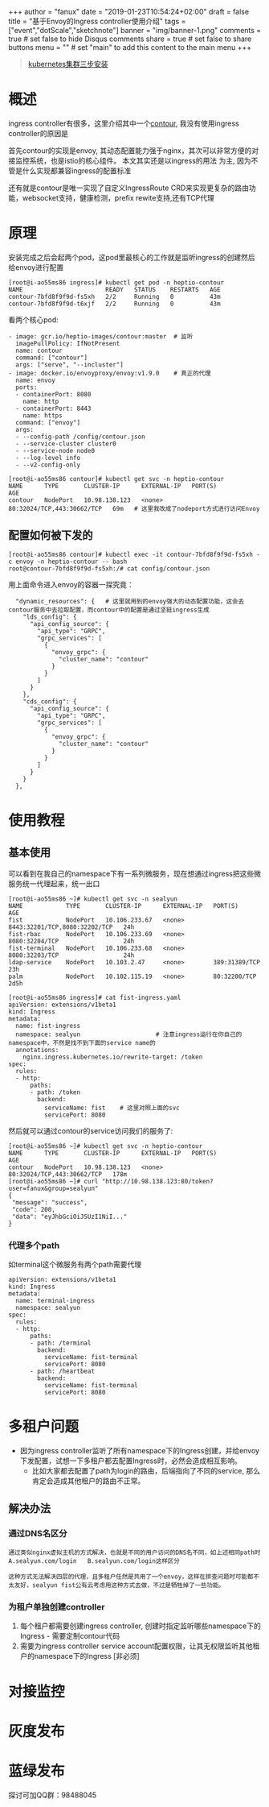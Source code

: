 +++
author = "fanux"
date = "2019-01-23T10:54:24+02:00"
draft = false
title = "基于Envoy的Ingress controller使用介绍"
tags = ["event","dotScale","sketchnote"]
banner = "img/banner-1.png"
comments = true     # set false to hide Disqus comments
share = true        # set false to share buttons
menu = ""           # set "main" to add this content to the main menu
+++

> [kubernetes集群三步安装](https://sealyun.com/pro/products/)

# 概述
ingress controller有很多，这里介绍其中一个[contour](https://github.com/heptio/contour), 我没有使用ingress controller的原因是

首先contour的实现是envoy, 其动态配置能力强于nginx，其次可以非常方便的对接监控系统，也是istio的核心组件。 本文其实还是以ingress的用法
为主, 因为不管是什么实现都兼容ingress的配置标准

还有就是contour是唯一实现了自定义IngressRoute CRD来实现更复杂的路由功能，websocket支持，健康检测，prefix rewite支持,还有TCP代理
<!--more-->

# 原理
安装完成之后会起两个pod，这pod里最核心的工作就是监听ingress的创建然后给envoy进行配置
```
[root@i-ao55ms86 ingress]# kubectl get pod -n heptio-contour
NAME                       READY   STATUS    RESTARTS   AGE
contour-7bfd8f9f9d-fs5xh   2/2     Running   0          43m
contour-7bfd8f9f9d-t6xjf   2/2     Running   0          43m
```
看两个核心pod:
```
- image: gcr.io/heptio-images/contour:master  # 监听
  imagePullPolicy: IfNotPresent
  name: contour
  command: ["contour"]
  args: ["serve", "--incluster"]
- image: docker.io/envoyproxy/envoy:v1.9.0    # 真正的代理
  name: envoy
  ports:
  - containerPort: 8080
    name: http
  - containerPort: 8443
    name: https
  command: ["envoy"]
  args:
  - --config-path /config/contour.json
  - --service-cluster cluster0
  - --service-node node0
  - --log-level info
  - --v2-config-only
```

```
[root@i-ao55ms86 contour]# kubectl get svc -n heptio-contour
NAME      TYPE       CLUSTER-IP      EXTERNAL-IP   PORT(S)                      AGE
contour   NodePort   10.98.138.123   <none>        80:32024/TCP,443:30662/TCP   69m   # 这里我改成了nodeport方式进行访问Envoy
```

## 配置如何被下发的
```
[root@i-ao55ms86 contour]# kubectl exec -it contour-7bfd8f9f9d-fs5xh -c envoy -n heptio-contour -- bash
root@contour-7bfd8f9f9d-fs5xh:/# cat config/contour.json
```
用上面命令进入envoy的容器一探究竟：
```
  "dynamic_resources": {   # 这里就用到的envoy强大的动态配置功能，这会去contour服务中去拉取配置，而contour中的配置是通过坚挺ingress生成
    "lds_config": {
      "api_config_source": {
        "api_type": "GRPC",
        "grpc_services": [
          {
            "envoy_grpc": {
              "cluster_name": "contour"
            }
          }
        ]
      }
    },
    "cds_config": {
      "api_config_source": {
        "api_type": "GRPC",
        "grpc_services": [
          {
            "envoy_grpc": {
              "cluster_name": "contour"
            }
          }
        ]
      }
    }
  },
```

# 使用教程
## 基本使用

可以看到在我自己的namespace下有一系列微服务，现在想通过ingress把这些微服务统一代理起来，统一出口
```
[root@i-ao55ms86 ~]# kubectl get svc -n sealyun
NAME            TYPE       CLUSTER-IP      EXTERNAL-IP   PORT(S)                         AGE
fist            NodePort   10.106.233.67   <none>        8443:32201/TCP,8080:32202/TCP   24h
fist-rbac       NodePort   10.106.233.69   <none>        8080:32204/TCP                  24h
fist-terminal   NodePort   10.106.233.68   <none>        8080:32203/TCP                  24h
ldap-service    NodePort   10.103.2.47     <none>        389:31389/TCP                   23h
palm            NodePort   10.102.115.19   <none>        80:32200/TCP                    2d5h
```

```
[root@i-ao55ms86 ingress]# cat fist-ingress.yaml 
apiVersion: extensions/v1beta1
kind: Ingress
metadata:
  name: fist-ingress
  namespace: sealyun                     # 注意ingress运行在你自己的namespace中，不然是找不到下面的service name的
  annotations:
    nginx.ingress.kubernetes.io/rewrite-target: /token
spec:
  rules:
  - http:
      paths:
      - path: /token
        backend:
          serviceName: fist    # 这里对照上面的svc
          servicePort: 8080
```

然后就可以通过contour的service访问我们的服务了:
```
[root@i-ao55ms86 ~]# kubectl get svc -n heptio-contour
NAME      TYPE       CLUSTER-IP      EXTERNAL-IP   PORT(S)                      AGE
contour   NodePort   10.98.138.123   <none>        80:32024/TCP,443:30662/TCP   178m
[root@i-ao55ms86 ~]# curl "http://10.98.138.123:80/token?user=fanux&group=sealyun"
{
 "message": "success",
 "code": 200,
 "data": "eyJhbGciOiJSUzI1NiI..."
}
```

### 代理多个path
如terminal这个微服务有两个path需要代理
```
apiVersion: extensions/v1beta1
kind: Ingress
metadata:
  name: terminal-ingress
  namespace: sealyun
spec:
  rules:
  - http:
      paths:
      - path: /terminal
        backend:
          serviceName: fist-terminal
          servicePort: 8080
      - path: /heartbeat
        backend:
          serviceName: fist-terminal
          servicePort: 8080
```

# 多租户问题
* 因为ingress controller监听了所有namespace下的Ingress创建，并给envoy下发配置，试想一下多租户都去配置Ingress时，必然会造成相互影响。
    * 比如大家都去配置了path为login的路由，后端指向了不同的service, 那么肯定会造成其他租户的路由不正常。

## 解决办法
### 通过DNS名区分
    通过类似nginx虚拟主机的方式解决，也就是不同的用户访问的DNS名不同，如上述相同path时 A.sealyun.com/login   B.sealyun.com/login这样区分

    这种方式无法解决四层的代理，且多租户任然是共用了一个envoy，这样在排查问题时可能都不太友好，sealyun fist公有云考虑用这种方式去做，不过是牺牲掉了一些功能。

### 为租户单独创建controller 
1. 每个租户都需要创建ingress controller, 创建时指定监听哪些namespace下的Ingress - 需要定制contour代码
2. 需要为ingress controller service account配置权限，让其无权限监听其他租户的namespace下的Ingress [非必须]

# 对接监控
# 灰度发布
# 蓝绿发布



探讨可加QQ群：98488045

